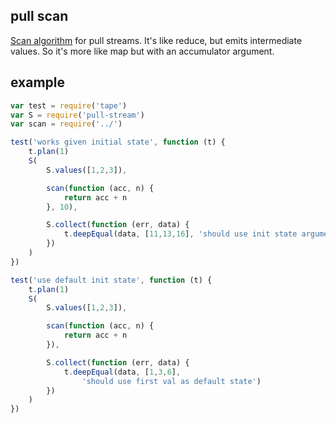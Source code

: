## pull scan

[Scan algorithm](https://github.com/Reactive-Extensions/RxJS/blob/master/doc/api/core/operators/scan.md) for pull streams. It's like reduce, but emits intermediate values. So it's more like map but with an accumulator argument.

## example

```js
var test = require('tape')
var S = require('pull-stream')
var scan = require('../')

test('works given initial state', function (t) {
    t.plan(1)
    S(
        S.values([1,2,3]),

        scan(function (acc, n) {
            return acc + n
        }, 10),

        S.collect(function (err, data) {
            t.deepEqual(data, [11,13,16], 'should use init state argument')
        })
    )
})

test('use default init state', function (t) {
    t.plan(1)
    S(
        S.values([1,2,3]),

        scan(function (acc, n) {
            return acc + n
        }),

        S.collect(function (err, data) {
            t.deepEqual(data, [1,3,6],
                'should use first val as default state')
        })
    )
})
```
